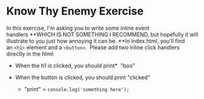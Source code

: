 # Know Thy Enemy Exercise

In this exercise, I'm asking you to write some inline event handlers **WHICH IS NOT SOMETHING I RECOMMEND, but hopefully it will illustrate to you just how annoying it can be. **In index.html, you'll find an `<h1>` element and a `<button>`.  Please add two inline click handlers directly in the html:

-   When the h1 is clicked, you should print*  "boo"

-   When the button is clicked, you should print "clicked"

    * "print" = `console.log('something here');`